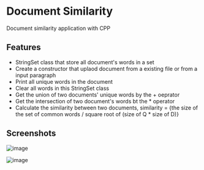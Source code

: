 # Document Similarity
 Document similarity application with CPP

## Features
* StringSet class that store all document's words in a set
* Create a constructor that uplaod document from a existing file or from a input paragraph
* Print all unique words in the document
* Clear all words in this StringSet class
* Get the union of two documents' unique words by the + oeprator
* Get the intersection of two document's words bt the * operator
* Calculate the similarity between two documents, similarity = {the size of the set of common words / square root of (size of Q * size of D)}

## Screenshots
![image](https://user-images.githubusercontent.com/101745968/199601241-f097f5f8-161b-4934-bf02-93ba784ab842.png)

![image](https://user-images.githubusercontent.com/101745968/199601276-da792a9e-24b0-46ed-adc7-efd16d25d57f.png)
